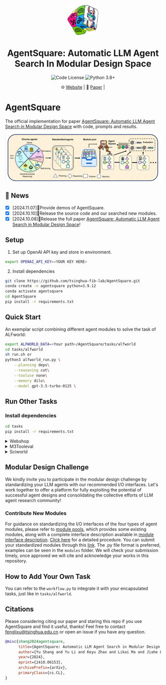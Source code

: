 <div align="center">
<img src="pics/logo1.png" style="width: 20%;height: 10%">
<h1> AgentSquare: Automatic LLM Agent Search In Modular Design Space </h1>
</div>
<div align="center">
  
![Code License](https://img.shields.io/badge/Code%20License-Apache--2.0-blue.svg)
![Python 3.8+](https://img.shields.io/badge/python-3.9.12-blue.svg)

</div>
<div align="center">
  <!-- <a href="#model">Model</a> • -->
  🌐 <a href="https://tsinghua-fib-lab.github.io/AgentSquare_website">Website</a> |
  📃 <a href="https://arxiv.org/abs/2410.06153">Paper</a> |
  
</div>

# AgentSquare
The official implementation for paper [AgentSquare: Automatic LLM Agent Search in Modular Design Space](https://arxiv.org/abs/2410.06153) with code, prompts and results.

![intro](pics/intro.png)

## 🎉 News
- [x] [2024.11.07]📢Provide demos of AgentSquare.
- [x] [2024.10.10]📢Release the source code and our searched new modules.
- [x] [2024.10.08]📢Release the full paper [AgentSquare: Automatic LLM Agent Search in Modular Design Space](https://arxiv.org/abs/2410.06153)!

## Setup
1. Set up OpenAI API key and store in environment.
```bash
export OPENAI_API_KEY=<YOUR KEY HERE>
```
2. Install dependencies
```bash
git clone https://github.com/tsinghua-fib-lab/AgentSquare.git
conda create -n agentsquare python=3.9.12
conda activate agentsquare
cd AgentSquare
pip install -r requirements.txt
```

## Quick Start
An exemplar script combining different agent modules to solve the task of ALFworld:
```bash
export ALFWORLD_DATA=<Your path>/AgentSquare/tasks/alfworld
cd tasks/alfworld
sh run.sh or 
python3 alfworld_run.py \
    --planning deps\
    --reasoning cot\
    --tooluse none\
    --memory dilu\
    --model gpt-3.5-turbo-0125 \
```

## Run Other Tasks
### Install dependencies
```bash
cd tasks
pip install -r requirements.txt
```

<details>
  
<summary> Webshop </summary>
  
Install `webshop` environment following instructions [here](https://github.com/princeton-nlp/WebShop) and launch the `WebShop` webpage.
```bash
cd tasks/webshop
sh run.sh
```
</details>

<details>

<summary> M3Tooleval </summary>

```bash
cd tasks/m3tooleval
sh run.sh
```
</details>

<details>

<summary> Sciworld </summary>

Install `Sciworld` environment following instructions [here](https://github.com/hkust-nlp/AgentBoard) .
```bash
cd tasks/sciworld/agentboard
python3 eval_main_sci.py \
    --cfg-path ../eval_configs/main_results_all_tasks.yaml     --tasks scienceworld     --wandb     --log_path ../results/gpt-4o-2024-08-06    --project_name evaluate-gpt-4o-2024-08-06     --baseline_dir ../data/baseline_results \
    --model gpt-4o-2024-08-06 \
    --planning none \
    --reasoning cot \
    --tooluse none \
    --memory none \
```
</details>

## Modular Design Challenge
We kindly invite you to participate in the modular design challenge by standardizing your LLM agents with our recommended I/O interfaces.  Let's work together to offer a platform for fully exploiting the potential of successful agent designs and consolidating the collective efforts of LLM agent research community! 

### Contribute New Modules
For guidance on standardizing the I/O interfaces of the four types of agent modules, please refer to [module pools](modules), which provides some existing modules, along with a complete interface description available in [module interface description](modules/README.md). [Click here](modules/test_new_modules.md) for a detailed procedure. You can submit your standardized modules through this [link](https://drive.google.com/drive/folders/1CrtW_s3n0-tCJRtUDzaKFWrBid7MuF9v?usp=sharing). The .py file format is preferred, examples can be seen in the `modules` folder. We will check your submission timely, once approved we will cite and acknowledge your works in this repository. 

## How to Add Your Own Task
You can refer to the `workflow.py` to integrate it with your encapsulated tasks, just like in `tasks/alfworld`.

## Citations
Please considering citing our paper and staring this repo if you use AgentSquare and find it useful, thanks! Feel free to contact fenglixu@tsinghua.edu.cn or open an issue if you have any question.

```bibtex
@misc{shang2024agentsquare,
      title={AgentSquare: Automatic LLM Agent Search in Modular Design Space}, 
      author={Yu Shang and Yu Li and Keyu Zhao and Likai Ma and Jiahe Liu and Fengli Xu and Yong Li},
      year={2024},
      eprint={2410.06153},
      archivePrefix={arXiv},
      primaryClass={cs.CL},
}
```
